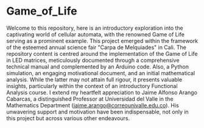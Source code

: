 # Game_of_Life
Welcome to this repository, here is an introductory exploration into the captivating world of cellular automata, with the renowned Game of Life serving as a prominent example. This project emerged within the framework of the esteemed annual science fair "Carpa de Melquiades" in Cali. The repository content is centred around the implementation of the Game of Life in LED matrices, meticulously documented through a comprehensive technical manual and complemented by an Arduino code. Also, a Python simulation, an engaging motivational document, and an initial mathematical analysis. While the latter may not attain full rigour, it presents valuable insights, particularly within the context of an introductory Functional Analysis course. I extend my heartfelt appreciation to Jaime Alfonso Arango Cabarcas, a distinguished Professor at Universidad del Valle in the Mathematics Department (jaime.arango@correounivalle.edu.co). His unwavering support and motivation have been indispensable, not only in this project but across various other endeavours. 

 
